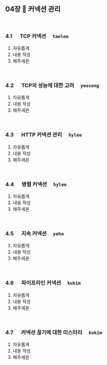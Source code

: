 ## 04장 :octopus: 커넥션 관리
<br>

### 4.1 　 TCP 커넥션　 `taelee`
1. 자유롭게
1. 내용 작성
1. 해주세욘
<br>

### 4.2 　 TCP의 성능에 대한 고려　 `yeosong`
1. 자유롭게
1. 내용 작성
1. 해주세욘
<br>

### 4.3 　 HTTP 커넥션 관리　 `hylee`
1. 자유롭게
1. 내용 작성
1. 해주세욘
<br>

### 4.4 　 병렬 커넥션　 `hylee`
1. 자유롭게
1. 내용 작성
1. 해주세욘
<br>

### 4.5 　 지속 커넥션　 `yeha`
1. 자유롭게
1. 내용 작성
1. 해주세욘
<br>

### 4.6 　 파이프라인 커넥션　 `kukim`
1. 자유롭게
1. 내용 작성
1. 해주세욘
<br>

### 4.7 　 커넥션 끊기에 대한 미스터리　 `kukim`
1. 자유롭게
1. 내용 작성
1. 해주세욘
